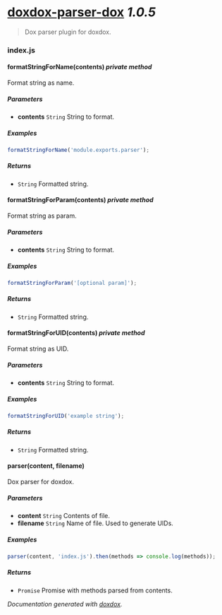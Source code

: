 # [doxdox-parser-dox](https://github.com/neogeek/doxdox-parser-dox) *1.0.5*

> Dox parser plugin for doxdox.


### index.js


#### formatStringForName(contents)  *private method*

Format string as name.




##### Parameters

- **contents** `String`   String to format.




##### Examples

```javascript
formatStringForName('module.exports.parser');
```


##### Returns


- `String`   Formatted string.



#### formatStringForParam(contents)  *private method*

Format string as param.




##### Parameters

- **contents** `String`   String to format.




##### Examples

```javascript
formatStringForParam('[optional param]');
```


##### Returns


- `String`   Formatted string.



#### formatStringForUID(contents)  *private method*

Format string as UID.




##### Parameters

- **contents** `String`   String to format.




##### Examples

```javascript
formatStringForUID('example string');
```


##### Returns


- `String`   Formatted string.



#### parser(content, filename) 

Dox parser for doxdox.




##### Parameters

- **content** `String`   Contents of file.
- **filename** `String`   Name of file. Used to generate UIDs.




##### Examples

```javascript
parser(content, 'index.js').then(methods => console.log(methods));
```


##### Returns


- `Promise`   Promise with methods parsed from contents.




*Documentation generated with [doxdox](https://github.com/neogeek/doxdox).*
